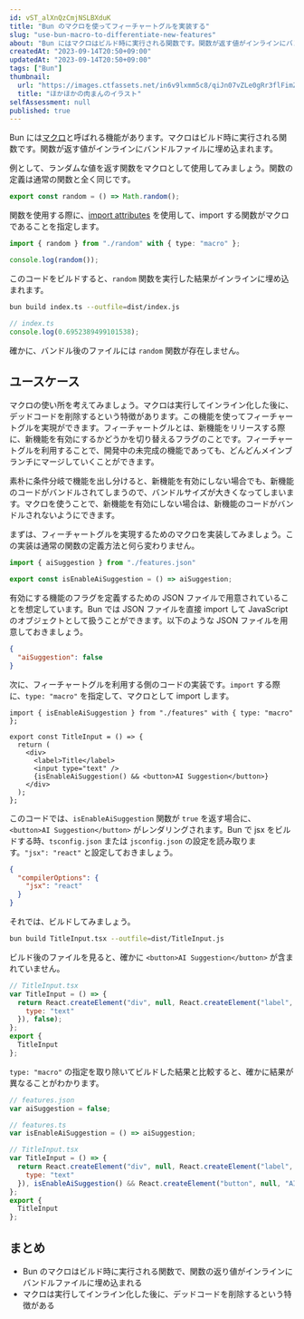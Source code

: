 ```yaml
---
id: vST_alXnQzCmjNSLBXduK
title: "Bun のマクロを使ってフィーチャートグルを実装する"
slug: "use-bun-macro-to-differentiate-new-features"
about: "Bun にはマクロはビルド時に実行される関数です。関数が返す値がインラインにバンドルファイルに埋め込まれます。マクロには、実行してインライン化した後に、デッドコードを削除するという特徴があります。この機能を使ってフィーチャートグルを実装してみましょう。"
createdAt: "2023-09-14T20:50+09:00"
updatedAt: "2023-09-14T20:50+09:00"
tags: ["Bun"]
thumbnail:
  url: "https://images.ctfassets.net/in6v9lxmm5c8/qiJn07vZLe0gRr3flFimZ/9f5b5256457aba8db75ccbb44348e6b3/food_nikuman_illust_1755.png"
  title: "ほかほかの肉まんのイラスト"
selfAssessment: null
published: true
---
```

Bun には[マクロ](https://bun.sh/docs/bundler/macros)と呼ばれる機能があります。マクロはビルド時に実行される関数です。関数が返す値がインラインにバンドルファイルに埋め込まれます。

例として、ランダムな値を返す関数をマクロとして使用してみましょう。関数の定義は通常の関数と全く同じです。

```ts:random.ts
export const random = () => Math.random();
```

関数を使用する際に、[import attributes](https://github.com/tc39/proposal-import-attributes) を使用して、import する関数がマクロであることを指定します。

```ts:index.ts
import { random } from "./random" with { type: "macro" };

console.log(random());
```

このコードをビルドすると、`random` 関数を実行した結果がインラインに埋め込まれます。

```sh
bun build index.ts --outfile=dist/index.js
```

```js:dist/index.js
// index.ts
console.log(0.6952389499101538);
```

確かに、バンドル後のファイルには `random` 関数が存在しません。

## ユースケース

マクロの使い所を考えてみましょう。マクロは実行してインライン化した後に、デッドコードを削除するという特徴があります。この機能を使ってフィーチャートグルを実現ができます。フィーチャートグルとは、新機能をリリースする際に、新機能を有効にするかどうかを切り替えるフラグのことです。フィーチャートグルを利用することで、開発中の未完成の機能であっても、どんどんメインブランチにマージしていくことができます。

素朴に条件分岐で機能を出し分けると、新機能を有効にしない場合でも、新機能のコードがバンドルされてしまうので、バンドルサイズが大きくなってしまいます。マクロを使うことで、新機能を有効にしない場合は、新機能のコードがバンドルされないようにできます。

まずは、フィーチャートグルを実現するためのマクロを実装してみましょう。この実装は通常の関数の定義方法と何ら変わりません。

```ts:features.ts
import { aiSuggestion } from "./features.json"

export const isEnableAiSuggestion = () => aiSuggestion;
```

有効にする機能のフラグを定義するための JSON ファイルで用意されていることを想定しています。Bun では JSON ファイルを直接 import して JavaScript のオブジェクトとして扱うことができます。以下のような JSON ファイルを用意しておきましょう。

```json:features.json
{
  "aiSuggestion": false
}
```

次に、フィーチャートグルを利用する側のコードの実装です。`import` する際に、`type: "macro"` を指定して、マクロとして import します。

```ts:TitleInput.tsx
import { isEnableAiSuggestion } from "./features" with { type: "macro" };

export const TitleInput = () => {
  return (
    <div>
      <label>Title</label>
      <input type="text" />
      {isEnableAiSuggestion() && <button>AI Suggestion</button>}
    </div>
  );
};
```

このコードでは、`isEnableAiSuggestion` 関数が `true` を返す場合に、`<button>AI Suggestion</button>` がレンダリングされます。Bun で jsx をビルドする時、`tsconfig.json` または `jsconfig.json` の設定を読み取ります。`"jsx": "react"` と設定しておきましょう。

```json:tsconfig.json
{
  "compilerOptions": {
    "jsx": "react"
  }
}
```

それでは、ビルドしてみましょう。

```sh
bun build TitleInput.tsx --outfile=dist/TitleInput.js
```

ビルド後のファイルを見ると、確かに `<button>AI Suggestion</button>` が含まれていません。

```js:dist/TitleInput.js
// TitleInput.tsx
var TitleInput = () => {
  return React.createElement("div", null, React.createElement("label", null, "Title"), React.createElement("input", {
    type: "text"
  }), false);
};
export {
  TitleInput
};
```

`type: "macro"` の指定を取り除いてビルドした結果と比較すると、確かに結果が異なることがわかります。

```js:dist/TitleInput.js
// features.json
var aiSuggestion = false;

// features.ts
var isEnableAiSuggestion = () => aiSuggestion;

// TitleInput.tsx
var TitleInput = () => {
  return React.createElement("div", null, React.createElement("label", null, "Title"), React.createElement("input", {
    type: "text"
  }), isEnableAiSuggestion() && React.createElement("button", null, "AI Suggestion"));
};
export {
  TitleInput
};
```

## まとめ

- Bun のマクロはビルド時に実行される関数で、関数の返り値がインラインにバンドルファイルに埋め込まれる
- マクロは実行してインライン化した後に、デッドコードを削除するという特徴がある
